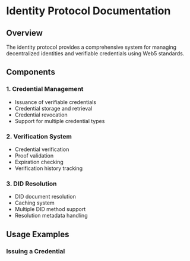 # Identity Protocol Documentation

## Overview

The identity protocol provides a comprehensive system for managing decentralized identities and verifiable credentials using Web5 standards.

## Components

### 1. Credential Management

- Issuance of verifiable credentials
- Credential storage and retrieval
- Credential revocation
- Support for multiple credential types

### 2. Verification System

- Credential verification
- Proof validation
- Expiration checking
- Verification history tracking

### 3. DID Resolution

- DID document resolution
- Caching system
- Multiple DID method support
- Resolution metadata handling

## Usage Examples

### Issuing a Credential
